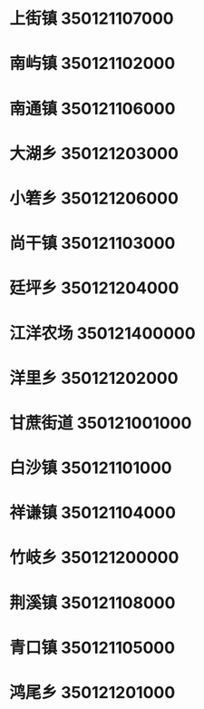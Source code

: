 # 上街镇 350121107000
# 南屿镇 350121102000
# 南通镇 350121106000
# 大湖乡 350121203000
# 小箬乡 350121206000
# 尚干镇 350121103000
# 廷坪乡 350121204000
# 江洋农场 350121400000
# 洋里乡 350121202000
# 甘蔗街道 350121001000
# 白沙镇 350121101000
# 祥谦镇 350121104000
# 竹岐乡 350121200000
# 荆溪镇 350121108000
# 青口镇 350121105000
# 鸿尾乡 350121201000
